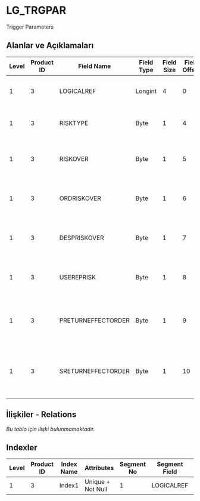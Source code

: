 # LG_TRGPAR

Trigger Parameters

## Alanlar ve Açıklamaları

| Level | Product ID | Field Name | Field Type | Field Size | Field Offset | Türkçe Açıklama | Expression |
| ----- | ---------- | ---------- | ---------- | ---------- | ------------ | --------------- | ---------- |
| 1 | 3 | LOGICALREF | Longint | 4 | 0 | Trigger parametresi logical. Ref. | Trigger Parameter Logical Reference |
| 1 | 3 | RISKTYPE | Byte | 1 | 4 | Risk Toplamı (Bakiye - İrsaliye) | Credit Total (Balance - Dispatch / Receipt) |
| 1 | 3 | RISKOVER | Byte | 1 | 5 | Müşteri Genel Risk Limiti Aşıldığında Uyar | Action When General Customer Credit Limit Exceeded |
| 1 | 3 | ORDRISKOVER | Byte | 1 | 6 | Müşteri Siparişi Risk Limiti Aşıldığında Uyar | Action When Customer Order Credit Limit Exceeded |
| 1 | 3 | DESPRISKOVER | Byte | 1 | 7 | Müşteri İrsaliyesi Risk Limiti Aşıldığında Uyar | Action When Customer Dispatche Credit Limit Exceeded |
| 1 | 3 | USEREPRISK | Byte | 1 | 8 | Risk İzleme (Yerel Para Birimi veya RD) | Credit Taracking is Local or Reporting Currency |
| 1 | 3 | PRETURNEFFECTORDER | Byte | 1 | 9 | İade hareketi siparişi etkileyecek (satınalma) | Return Transactions Will be Effected Order (Purchasing) |
| 1 | 3 | SRETURNEFFECTORDER | Byte | 1 | 10 | İade hareketi siparişi etkileyecek (satış) | Return Transactions Will be Effected Order (Sales & Distribution) |

## İlişkiler - Relations

*Bu tablo için ilişki bulunmamaktadır.*

## Indexler

| Level | Product ID | Index Name | Attributes | Segment No | Segment Field | Sense |
| ----- | ---------- | ---------- | ---------- | ---------- | ------------- | ----- |
| 1 | 3 | Index1 | Unique + Not Null | 1 | LOGICALREF | Ascending |
